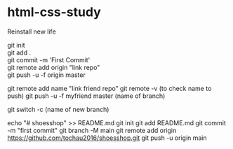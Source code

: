 # html-css-study
Reinstall new life

git init    
git add .    
git commit -m 'First Commit'    
git remote add origin "link repo"    
git push -u -f origin master 

git remote add name "link friend repo"
git remote -v (to check name to push)
git push -u -f myfriend master (name of branch)

git switch -c (name of new branch)

echo "# shoesshop" >> README.md
git init
git add README.md
git commit -m "first commit"
git branch -M main
git remote add origin https://github.com/tochau2016/shoesshop.git
git push -u origin main
